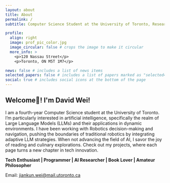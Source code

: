 ```yaml
---
layout: about
title: About
permalink: /
subtitle: Computer Science Student at the University of Toronto, Researcher at MEDCVR Lab, QA Engineer at Uken Games Inc.

profile:
  align: right
  image: prof_pic_color.jpg
  image_circular: false # crops the image to make it circular
  more_info: >
    <p>120 Nassau Street</p>
    <p>Toronto, ON M5T 1M7</p>

news: false # includes a list of news items
selected_papers: false # includes a list of papers marked as "selected={true}"
social: true # includes social icons at the bottom of the page
---
```


## Welcome👋! I'm David Wei! 
I am a fourth-year Computer Science student at the University of Toronto. I’m particularly interested in artificial intelligence, specifically the realm of Large Language Models (LLMs) and their applications in dynamic environments. I have been working with Robotics decision-making and navigation, pushing the boundaries of traditional robotics by integrating adaptive LLM strategies. When not advancing the field of AI, I savor the joy of reading and culinary explorations. Check out my projects, where each page turns a new chapter in tech innovation.

**Tech Enthusiast | Programmer | AI Researcher | Book Lover | Amateur Philosopher**


Email: jiankun.wei@mail.utoronto.ca
